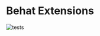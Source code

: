 # Behat Extensions

![tests](https://github.com/MilesChou/behat-extension/workflows/tests/badge.svg)
